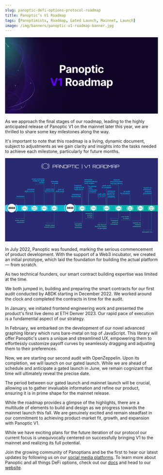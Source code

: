 ```yaml
---
slug: panoptic-defi-options-protocol-roadmap
title: Panoptic’s V1 Roadmap
tags: [Panoptimists, Roadmap, Gated Launch, Mainnet, Launch]
image: /img/banners/panoptic-v1-roadmap-banner.jpg
---
```

![panoptic-v1-roadmap-banner](./panoptic-v1-roadmap-banner.jpg)

As we approach the final stages of our roadmap, leading to the highly anticipated release of Panoptic V1 on the mainnet later this year, we are thrilled to share some key milestones along the way.

<!--truncate-->

It's important to note that this roadmap is a living, dynamic document, subject to adjustments as we gain clarity and insights into the tasks needed to achieve each milestone, particularly for future months.

![panoptic-v1-roadmap](./panoptic-v1-roadmap.png)

In July 2022, Panoptic was founded, marking the serious commencement of product development. With the support of a Web3 incubator, we created an initial prototype, which laid the foundation for building the actual platform — from scratch.

As two technical founders, our smart contract building expertise was limited at the time.

We both jumped in, building and preparing the smart contracts for our first audit conducted by ABDK starting in December 2022. We worked around the clock and completed the contracts in time for the audit.

In January, we initiated frontend engineering work and presented the product's first live demo at ETH Denver 2023. Our rapid pace of execution is a fundamental aspect of our strategy.

In February, we embarked on the development of our novel advanced graphing library which runs bare-metal on top of JavaScript. This library will offer Panoptic's users a unique and streamlined UX, empowering them to effortlessly customize payoff curves by seamlessly dragging and adjusting them to their preferences.

Now, we are starting our second audit with OpenZeppelin. Upon its completion, we will launch on our gated launch. While we are ahead of schedule and anticipate a gated launch in June, we remain cognizant that time will ultimately reveal the precise date.

The period between our gated launch and mainnet launch will be crucial, allowing us to gather invaluable information and refine our product, ensuring it is in prime shape for the mainnet release.

While the roadmap provides a glimpse of the highlights, there are a multitude of elements to build and design as we progress towards the mainnet launch this fall. We are genuinely excited and remain steadfast in our commitment to achieving product-market fit, growth, and expansion with Panoptic V1.

While we have exciting plans for the future iteration of our protocol our current focus is unequivocally centered on successfully bringing V1 to the mainnet and realizing its full potential.

Join the growing community of Panoptians and be the first to hear our latest updates by following us on our [social media platforms](https://links.panoptic.xyz/all). To learn more about Panoptic and all things DeFi options, check out our [docs](https://panoptic.xyz/docs/intro) and head to our [website](https://panoptic.xyz/).


